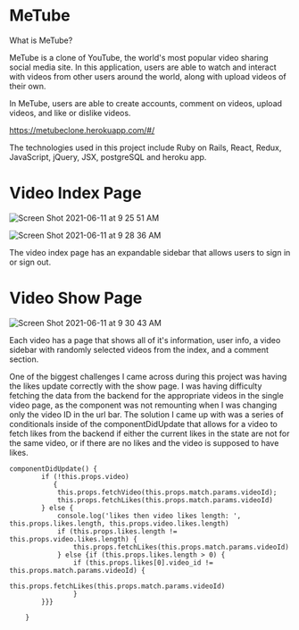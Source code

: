 # MeTube

What is MeTube?

MeTube is a clone of YouTube, the world's most popular video sharing social media site. In this application, users are able to watch and interact with videos from other users around the world, along with upload videos of their own.

In MeTube, users are able to create accounts, comment on videos, upload videos, and like or dislike videos.

https://metubeclone.herokuapp.com/#/

The technologies used in this project include Ruby on Rails, React, Redux, JavaScript, jQuery, JSX, postgreSQL and heroku app.

# Video Index Page

![Screen Shot 2021-06-11 at 9 25 51 AM](https://user-images.githubusercontent.com/73315091/121718375-18360d00-ca97-11eb-8766-e2b8d043b7f4.png)

![Screen Shot 2021-06-11 at 9 28 36 AM](https://user-images.githubusercontent.com/73315091/121718702-719e3c00-ca97-11eb-9e42-a1f4ee20f3d6.png)

The video index page has an expandable sidebar that allows users to sign in or sign out. 

# Video Show Page

![Screen Shot 2021-06-11 at 9 30 43 AM](https://user-images.githubusercontent.com/73315091/121719531-c346c680-ca97-11eb-93d3-3106654fd8a3.png)

Each video has a page that shows all of it's information, user info, a video sidebar with randomly selected videos from the index, and a comment section.

One of the biggest challenges I came across during this project was having the likes update correctly with the show page. I was having difficulty fetching the data from the backend for the appropriate videos in the single video page, as the component was not remounting when I was changing only the video ID in the url bar.
The solution I came up with was a series of conditionals inside of the componentDidUpdate that allows for a video to fetch likes from the backend if either the current likes in the state are not for the same video, or if there are no likes and the video is supposed to have likes.

```     
componentDidUpdate() {
        if (!this.props.video)
           {
            this.props.fetchVideo(this.props.match.params.videoId);
            this.props.fetchLikes(this.props.match.params.videoId)
        } else {
            console.log('likes then video likes length: ', this.props.likes.length, this.props.video.likes.length)
            if (this.props.likes.length != this.props.video.likes.length) {
                this.props.fetchLikes(this.props.match.params.videoId)
            } else {if (this.props.likes.length > 0) {
                if (this.props.likes[0].video_id != this.props.match.params.videoId) {
                    this.props.fetchLikes(this.props.match.params.videoId)
                }
        }}}

    }
```

